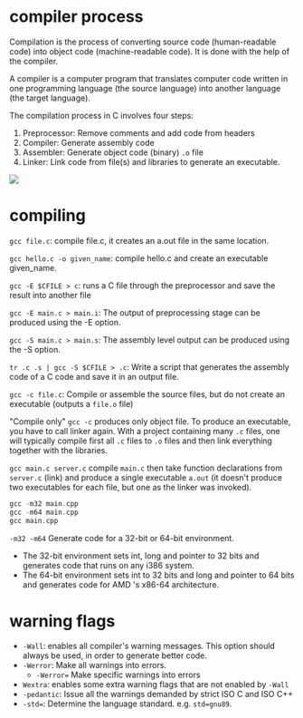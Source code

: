 # compiler process

Compilation is the process of converting source code (human-readable code) into object code (machine-readable code). It is done with the help of the compiler.

A compiler is a computer program that translates computer code written in one programming language (the source language) into another language (the target language).

The compilation process in C involves four steps:

1. Preprocessor: Remove comments and add code from headers
2. Compiler: Generate assembly code
3. Assembler: Generate object code (binary) `.o` file
4. Linker: Link code from file(s) and libraries to generate an executable.

![](https://i.imgur.com/rdoqxDn.png)

# compiling

`gcc file.c`: compile file.c, it creates an a.out file in the same location.

`gcc hello.c -o given_name`: compile hello.c and create an executable given_name.

`gcc -E $CFILE > c`: runs a C file through the preprocessor and save the result into another file

`gcc -E main.c > main.i`: The output of preprocessing stage can be produced using the -E option.

`gcc -S main.c > main.s`: The assembly level output can be produced using the -S option.

`tr .c .s | gcc -S $CFILE > .c`: Write a script that generates the assembly code of a C code and save it in an output file.

`gcc -c file.c`: Compile or assemble the source files, but do not create an executable (outputs a `file.o` file)

"Compile only" `gcc -c` produces only object file. To produce an executable, you have to call linker again. With a project containing many `.c` files, one will typically compile first all `.c` files to `.o` files and then link everything together with the libraries.

`gcc main.c server.c` compile `main.c` then take function declarations from `server.c` (link) and produce a single executable `a.out` (it doesn't produce two executables for each file, but one as the linker was invoked).

```C
gcc -m32 main.cpp
gcc -m64 main.cpp
gcc main.cpp
```

`-m32 -m64` Generate code for a 32-bit or 64-bit environment. 

- The 32-bit environment sets int, long and pointer to 32 bits and generates code that runs on any i386 system.
- The 64-bit environment sets int to 32 bits and long and pointer to 64 bits and generates code for AMD 's x86-64 architecture. 


# warning flags

- `-Wall`: enables all compiler's warning messages. This option should always be used, in order to generate better code.
-  `-Werror`: Make all warnings into errors.
	- `-Werror=` Make specific warnings into errors
- `Wextra`: enables some extra warning flags that are not enabled by `-Wall`
- `-pedantic`: Issue all the warnings demanded by strict ISO C and ISO C++
- `-std=`: Determine the language standard. e.g. `std=gnu89`.